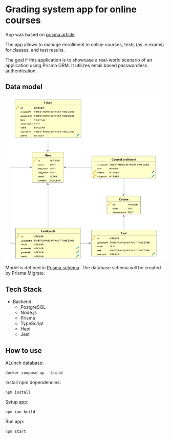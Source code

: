# Grading system app for online courses

App was based on [prisma article](https://www.prisma.io/blog/backend-prisma-typescript-orm-with-postgresql-data-modeling-tsjs1ps7kip1)

The app allows to manage enrollment in online courses, tests (as in exams) for classes, and test results.

The goal if this application is to showcase a real-world scenario of an application using Prisma ORM.
It utilizes email based passwordless authentication.

## Data model

![data model](./prisma-grading.png)

Model is defined in [Prisma schema](./prisma/schema.prisma).
The database schema will be created by Prisma Migrate.

## Tech Stack

- Backend:
  - PostgreSQL
  - Node.js
  - Prisma
  - TypeScript
  - Hapi
  - Jest

## How to use

ALunch database:

```
docker compose up --build
```

Install npm dependencies:

```
npm install
```

Setup app:

```
npm run build
```

Run app:

```
npm start
```
